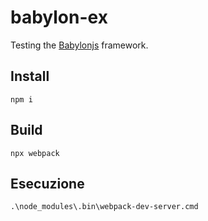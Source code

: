 # babylon-ex

Testing the [Babylonjs](https://www.babylonjs.com/) framework.

## Install

    npm i

## Build

    npx webpack

## Esecuzione

    .\node_modules\.bin\webpack-dev-server.cmd
